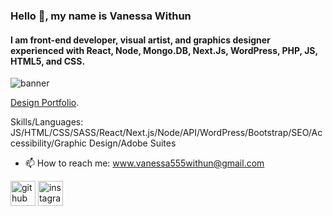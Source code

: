### Hello 👋, my name is Vanessa Withun
#### I am front-end developer, visual artist, and graphics designer experienced with React, Node, Mongo.DB, Next.Js, WordPress, PHP, JS, HTML5, and CSS. 
![banner](https://cdn.myportfolio.com/09ab80af-6638-485d-9a0e-fc8b193a105a/f7d9d1c4-36d9-4db5-8537-a0ad6cc029fe_rw_1920.png?h=8410061e1ef749de921a24a25e4ef2e6)

[Design Portfolio](https://vanessa555withun.myportfolio.com/).


Skills/Languages:  JS/HTML/CSS/SASS/React/Next.js/Node/API/WordPress/Bootstrap/SEO/Accessibility/Graphic Design/Adobe Suites



- 📫 How to reach me: www.vanessa555withun@gmail.com


[<img src='https://cdn.jsdelivr.net/npm/simple-icons@3.0.1/icons/github.svg' alt='github' height='40'>](https://github.com/iNeso1984)  [<img src='https://cdn.jsdelivr.net/npm/simple-icons@3.0.1/icons/instagram.svg' alt='instagram' height='40'>](https://www.instagram.com/vanessa_withun_art/)  

